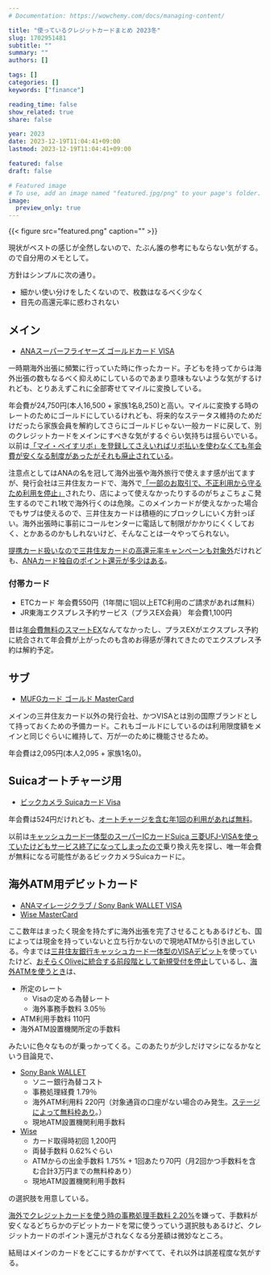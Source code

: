 ```yaml
---
# Documentation: https://wowchemy.com/docs/managing-content/

title: "使っているクレジットカードまとめ 2023冬"
slug: 1702951481
subtitle: ""
summary: ""
authors: []

tags: []
categories: []
keywords: ["finance"]

reading_time: false
show_related: true
share: false

year: 2023
date: 2023-12-19T11:04:41+09:00
lastmod: 2023-12-19T11:04:41+09:00

featured: false
draft: false

# Featured image
# To use, add an image named "featured.jpg/png" to your page's folder.
image:
  preview_only: true
---
```


{{< figure src="featured.png" caption="" >}}

現状がベストの感じが全然しないので、たぶん誰の参考にもならない気がする。ので自分用のメモとして。

方針はシンプルに次の通り。

- 細かい使い分けをしたくないので、枚数はなるべく少なく
- 目先の高還元率に惑わされない


## メイン

- [ANAスーパーフライヤーズ ゴールドカード VISA](https://www.ana.co.jp/ja/jp/amc/premium/sfc/)

一時期海外出張に頻繁に行っていた時に作ったカード。子どもを持ってからは海外出張の数もなるべく抑えめにしているのであまり意味もないような気がするけれども、とりあえずこれに全部寄せてマイルに変換している。

年会費が24,750円(本人16,500 + 家族1名8,250)と高い。マイルに変換する時のレートのためにゴールドにしているけれども、将来的なステータス維持のためだけだったら家族会員を解約してさらにゴールドじゃない一般カードに戻して、別のクレジットカードをメインにすべきな気がするぐらい気持ちは揺らいでいる。以前は[「マイ・ペイすリボ」を登録してさえいればリボ払いを使わなくても年会費が安くなる制度があったがそれも廃止されている](https://www.smbc-card.com/mem/cardinfo/cardinfo4020279.jsp)。

注意点としてはANAの名を冠して海外出張や海外旅行で使えます感が出てますが、発行会社は三井住友カードで、海外で[「一部のお取引で、不正利用から守るため利用を停止」](https://www.smbc-card.com/mem/info/unavailable.jsp?id=shop)されたり、店によって使えなかったりするのがちょこちょこ発生するのでこれ1枚で海外行くのは危険。このメインカードが使えなかった場合でもサブは使えるので、三井住友カードは積極的にブロックしにいく方針っぽい。海外出張時に事前にコールセンターに電話して制限がかかりにくくしておく、とかあるのかもしれないけど、そんなことは一々やってられない。

[提携カード扱いなので三井住友カードの高還元率キャンペーンも対象外](https://qa.smbc-card.com/mem/detail?site=4H4A00IO&id=1508)だけれども、[ANAカード独自のポイント還元が多少はある](https://www.ana.co.jp/ja/jp/shoppingandlife/supermarket/tameru_seveneleven/)。


### 付帯カード

- ETCカード 年会費550円（1年間に1回以上ETC利用のご請求があれば無料）
- JR東海エクスプレス予約サービス（プラスEX会員） 年会費1,100円

昔は[年会費無料のスマートEX](https://jr-central.co.jp/ex/point/smart-difference/)なんてなかったし、プラスEXがエクスプレス予約に統合されて年会費が上がったのも含めお得感が薄れてきたのでエクスプレス予約は解約予定。


## サブ

- [MUFGカード ゴールド MasterCard](https://www.cr.mufg.jp/landing/mufgcard/fc/071/gold/index.html)

メインの三井住友カード以外の発行会社、かつVISAとは別の国際ブランドとして持っておくための予備カード。これもゴールドにしているのは利用限度額をメインと同じぐらいに維持して、万が一のために機能させるため。

年会費は2,095円(本人2,095 + 家族1名0)。


## Suicaオートチャージ用

- [ビックカメラ Suicaカード Visa](https://www.jreast.co.jp/card/first/bic/)

年会費は524円だけれども、[オートチャージを含む年1回の利用があれば無料](https://faq.viewcard.co.jp/faq/show/2943)。

以前は[キャッシュカード一体型のスーパーICカードSuica 三菱UFJ-VISAを使っていたけどもサービス終了になってしまったので](https://www.bk.mufg.jp/tsukau/credit/kaiin_minasama/syuuryou_suica/index.html)乗り換え先を探し、唯一年会費が無料になる可能性があるビックカメラSuicaカードに。



## 海外ATM用デビットカード

- [ANAマイレージクラブ / Sony Bank WALLET VISA](https://www.ana.co.jp/ja/jp/amc/anasbw/)
- [Wise MasterCard](https://wise.com/jp/card/)

ここ数年はまったく現金を持たずに海外出張を完了させることもあるけども、国によっては現金を持っていないと立ち行かないので現地ATMから引き出している。今までは[三井住友銀行キャッシュカード一体型のVISAデビット](https://www.smbc.co.jp/kojin/debit/)を使っていたけど、[おそらくOliveに統合する前段階として新規受付を停止](https://www.smbc.co.jp/notice/20231020_suspension.html)しているし、[海外ATMを使うとき](https://qa.smbc.co.jp/faq/show/2141)は、

- 所定のレート
  - Visaの定める為替レート
  - 海外事務手数料 3.05％
- ATM利用手数料 110円
- 海外ATM設置機関所定の手数料

みたいに色々なものが乗っかってくる。このあたりが少しだけマシになるかなという目論見で、

- [Sony Bank WALLET](https://moneykit.net/visitor/sbw/sbw09.html)
  - ソニー銀行為替コスト
  - 事務処理経費 1.79％
  - 海外ATM利用料 220円（対象通貨の口座がない場合のみ発生。[ステージによって無料枠あり](https://moneykit.net/visitor/fx/fx28.html)。）
  - 現地ATM設置機関利用手数料
- [Wise](https://wise.com/jp/pricing/card-fees)
  - カード取得時初回 1,200円
  - 両替手数料 0.62%ぐらい
  - ATMからの出金手数料 1.75% + 1回あたり70円（月2回かつ手数料を含む合計3万円までの無料枠あり）
  - 現地ATM設置機関利用手数料

の選択肢を用意している。

[海外でクレジットカードを使う時の事務処理手数料 2.20%](https://www.smbc-card.com/mem/service/sec/kaigai01.jsp)を嫌って、手数料が安くなるどちらかのデビットカードを常に使うっていう選択肢もあるけど、クレジットカードのポイント還元がされなくなる分差額は微妙なところ。

結局はメインのカードをどこにするかがすべてて、それ以外は誤差程度な気がする。
